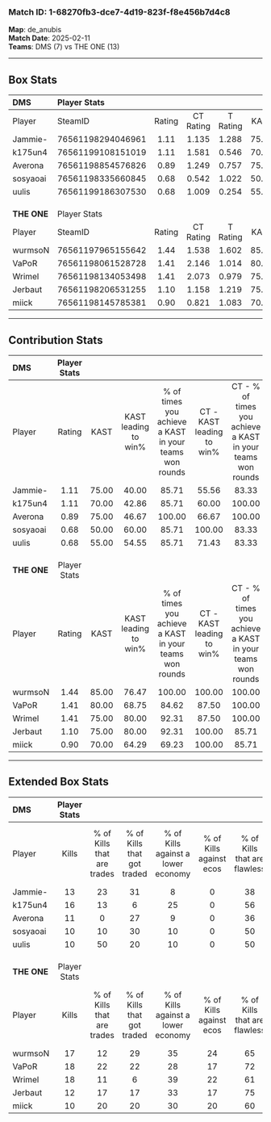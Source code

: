 ### Match ID: 1-68270fb3-dce7-4d19-823f-f8e456b7d4c8  
**Map**: de_anubis  
**Match Date**: 2025-02-11  
**Teams**: DMS (7) vs THE ONE (13)  

---  

## Box Stats  

| **DMS**     | Player Stats      |        |           |          |       |       |       |         |        |      |     |
| :- | :- | :-: | :-: | :-: | :-: | :-: | :-: | :-: | :-: | :-: | :-: |
| Player      | SteamID           | Rating | CT Rating | T Rating | KAST  |  ADR  | Kills | Assists | Deaths | K/D  | HS% |
| Jammie-     | 76561198294046961 |  1.11  |   1.135   |  1.288   | 75.00 | 84.1  |  13   |    8    |   14   | 0.93 | 53  |
| k175un4     | 76561199108151019 |  1.11  |   1.581   |  0.546   | 70.00 | 66.5  |  16   |    2    |   14   | 1.14 | 12  |
| Averona     | 76561198854576826 |  0.89  |   1.249   |  0.757   | 75.00 | 67.1  |  11   |    4    |   16   | 0.69 | 63  |
| sosyaoai    | 76561198335660845 |  0.68  |   0.542   |  1.022   | 50.00 | 61.5  |  10   |    5    |   15   | 0.67 | 50  |
| uulis       | 76561199186307530 |  0.68  |   1.009   |  0.254   | 55.00 | 56.7  |  10   |    6    |   16   | 0.63 | 30  |
|             |                   |        |           |          |       |       |       |         |        |      |     |
|             |                   |        |           |          |       |       |       |         |        |      |     |
|             |                   |        |           |          |       |       |       |         |        |      |     |
| **THE ONE** | Player Stats      |        |           |          |       |       |       |         |        |      |     |
| Player      | SteamID           | Rating | CT Rating | T Rating | KAST  |  ADR  | Kills | Assists | Deaths | K/D  | HS% |
| wurmsoN     | 76561197965155642 |  1.44  |   1.538   |  1.602   | 85.00 | 103.7 |  17   |    8    |   13   | 1.31 | 47  |
| VaPoR       | 76561198061528728 |  1.41  |   2.146   |  1.014   | 80.00 | 77.1  |  18   |    1    |   10   | 1.80 | 11  |
| Wrimel      | 76561198134053498 |  1.41  |   2.073   |  0.979   | 75.00 | 98.3  |  18   |    6    |   12   | 1.50 | 44  |
| Jerbaut     | 76561198206531255 |  1.10  |   1.158   |  1.219   | 75.00 | 70.9  |  12   |    8    |   11   | 1.09 | 41  |
| miick       | 76561198145785381 |  0.90  |   0.821   |  1.083   | 70.00 | 74.9  |  10   |    5    |   14   | 0.71 | 80  |
---  

## Contribution Stats  

| **DMS**     | Player Stats |       |                      |                                                        |                           |                                                             |                          |                                                            |
| :- | :-: | :-: | :-: | :-: | :-: | :-: | :-: | :-: |
| Player      |    Rating    | KAST  | KAST leading to win% | % of times you achieve a KAST in your teams won rounds | CT - KAST leading to win% | CT - % of times you achieve a KAST in your teams won rounds | T - KAST leading to win% | T - % of times you achieve a KAST in your teams won rounds |
| Jammie-     |     1.11     | 75.00 |        40.00         |                         85.71                          |           55.56           |                            83.33                            |          16.67           |                           100.00                           |
| k175un4     |     1.11     | 70.00 |        42.86         |                         85.71                          |           60.00           |                           100.00                            |           0.00           |                            0.00                            |
| Averona     |     0.89     | 75.00 |        46.67         |                         100.00                         |           66.67           |                           100.00                            |          16.67           |                           100.00                           |
| sosyaoai    |     0.68     | 50.00 |        60.00         |                         85.71                          |          100.00           |                            83.33                            |          20.00           |                           100.00                           |
| uulis       |     0.68     | 55.00 |        54.55         |                         85.71                          |           71.43           |                            83.33                            |          25.00           |                           100.00                           |
|             |              |       |                      |                                                        |                           |                                                             |                          |                                                            |
|             |              |       |                      |                                                        |                           |                                                             |                          |                                                            |
|             |              |       |                      |                                                        |                           |                                                             |                          |                                                            |
| **THE ONE** | Player Stats |       |                      |                                                        |                           |                                                             |                          |                                                            |
| Player      |    Rating    | KAST  | KAST leading to win% | % of times you achieve a KAST in your teams won rounds | CT - KAST leading to win% | CT - % of times you achieve a KAST in your teams won rounds | T - KAST leading to win% | T - % of times you achieve a KAST in your teams won rounds |
| wurmsoN     |     1.44     | 85.00 |        76.47         |                         100.00                         |          100.00           |                           100.00                            |          60.00           |                           100.00                           |
| VaPoR       |     1.41     | 80.00 |        68.75         |                         84.62                          |           87.50           |                           100.00                            |          50.00           |                           66.67                            |
| Wrimel      |     1.41     | 75.00 |        80.00         |                         92.31                          |           87.50           |                           100.00                            |          71.43           |                           83.33                            |
| Jerbaut     |     1.10     | 75.00 |        80.00         |                         92.31                          |          100.00           |                            85.71                            |          66.67           |                           100.00                           |
| miick       |     0.90     | 70.00 |        64.29         |                         69.23                          |          100.00           |                            85.71                            |          37.50           |                           50.00                            |
---  

## Extended Box Stats  

| **DMS**     | Player Stats |                            |                            |                                    |                         |                              |                                 |        |                             |                                     |                          |                               |                            |
| :- | :-: | :-: | :-: | :-: | :-: | :-: | :-: | :-: | :-: | :-: | :-: | :-: | :-: |
| Player      |    Kills     | % of Kills that are trades | % of Kills that got traded | % of Kills against a lower economy | % of Kills against ecos | % of Kills that are flawless | % of Kills that are close duels | Deaths | % of Deaths that get traded | % of Deaths against a lower economy | % of Deaths against ecos | % of Deaths that are flawless | % of Deaths that are close |
| Jammie-     |      13      |             23             |             31             |                 8                  |            0            |              38              |               15                |   14   |             21              |                 14                  |            0             |              64               |             14             |
| k175un4     |      16      |             13             |             6              |                 25                 |            0            |              56              |                0                |   14   |             14              |                  7                  |            0             |              86               |             7              |
| Averona     |      11      |             0              |             27             |                 9                  |            0            |              36              |                0                |   16   |             38              |                 13                  |            0             |              63               |             0              |
| sosyaoai    |      10      |             10             |             30             |                 10                 |            0            |              50              |               20                |   15   |             13              |                 13                  |            0             |              60               |             7              |
| uulis       |      10      |             50             |             20             |                 10                 |            0            |              50              |                0                |   16   |              6              |                  6                  |            0             |              63               |             0              |
|             |              |                            |                            |                                    |                         |                              |                                 |        |                             |                                     |                          |                               |                            |
|             |              |                            |                            |                                    |                         |                              |                                 |        |                             |                                     |                          |                               |                            |
|             |              |                            |                            |                                    |                         |                              |                                 |        |                             |                                     |                          |                               |                            |
| **THE ONE** | Player Stats |                            |                            |                                    |                         |                              |                                 |        |                             |                                     |                          |                               |                            |
| Player      |    Kills     | % of Kills that are trades | % of Kills that got traded | % of Kills against a lower economy | % of Kills against ecos | % of Kills that are flawless | % of Kills that are close duels | Deaths | % of Deaths that get traded | % of Deaths against a lower economy | % of Deaths against ecos | % of Deaths that are flawless | % of Deaths that are close |
| wurmsoN     |      17      |             12             |             29             |                 35                 |           24            |              65              |                0                |   13   |             38              |                 31                  |            8             |              46               |             15             |
| VaPoR       |      18      |             22             |             22             |                 28                 |           17            |              72              |                0                |   10   |             20              |                 20                  |            0             |              40               |             0              |
| Wrimel      |      18      |             11             |             6              |                 39                 |           22            |              61              |                0                |   12   |              0              |                 17                  |            0             |              42               |             8              |
| Jerbaut     |      12      |             17             |             17             |                 33                 |           17            |              75              |               17                |   11   |             27              |                  9                  |            0             |              73               |             9              |
| miick       |      10      |             20             |             20             |                 30                 |           20            |              60              |               20                |   14   |             21              |                 14                  |            0             |              36               |             0              |
